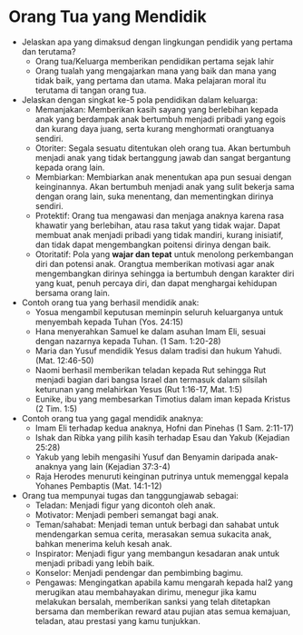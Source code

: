 # Orang Tua yang Mendidik

- Jelaskan apa yang dimaksud dengan lingkungan pendidik yang pertama dan terutama?
    - Orang tua/Keluarga memberikan pendidikan pertama sejak lahir
    - Orang tualah yang mengajarkan mana yang baik dan mana yang tidak baik, yang pertama dan utama. Maka pelajaran moral itu terutama di tangan orang tua.
- Jelaskan dengan singkat ke-5 pola pendidikan dalam keluarga:
    - Memanjakan: Memberikan kasih sayang yang berlebihan kepada anak yang berdampak anak bertumbuh menjadi pribadi yang egois dan kurang daya juang, serta kurang menghormati orangtuanya sendiri.
    - Otoriter: Segala sesuatu ditentukan oleh orang tua. Akan bertumbuh menjadi anak yang tidak bertanggung jawab dan sangat bergantung kepada orang lain.
    - Membiarkan: Membiarkan anak menentukan apa pun sesuai dengan keinginannya. Akan bertumbuh menjadi anak yang sulit bekerja sama dengan orang lain, suka menentang, dan mementingkan dirinya sendiri.
    - Protektif: Orang tua mengawasi dan menjaga anaknya karena rasa khawatir yang berlebihan, atau rasa takut yang tidak wajar. Dapat membuat anak menjadi pribadi yang tidak mandiri, kurang inisiatif, dan tidak dapat mengembangkan poitensi dirinya dengan baik.
    - Otoritatif: Pola yang **wajar dan tepat** untuk menolong perkembangan diri dan potensi anak. Orangtua memberikan motivasi agar anak mengembangkan dirinya sehingga ia bertumbuh dengan karakter diri yang kuat, penuh percaya diri, dan dapat menghargai kehidupan bersama orang lain.
- Contoh orang tua yang berhasil mendidik anak:
    - Yosua mengambil keputusan meminpin seluruh keluarganya untuk menyembah kepada Tuhan (Yos. 24:15)
    - Hana menyerahkan Samuel ke dalam asuhan Imam Eli, sesuai dengan nazarnya kepada Tuhan. (1 Sam. 1:20-28)
    - Maria dan Yusuf mendidik Yesus dalam tradisi dan hukum Yahudi. (Mat. 12:46-50)
    - Naomi berhasil memberikan teladan kepada Rut sehingga Rut menjadi bagian dari bangsa Israel dan termasuk dalam silsilah keturunan yang melahirkan Yesus (Rut 1:16-17, Mat. 1:5)
    - Eunike, ibu yang membesarkan Timotius dalam iman kepada Kristus (2 Tim. 1:5)
- Contoh orang tua yang gagal mendidik anaknya:
    - Imam Eli terhadap kedua anaknya, Hofni dan Pinehas (1 Sam. 2:11-17)
    - Ishak dan Ribka yang pilih kasih terhadap Esau dan Yakub (Kejadian 25:28)
    - Yakub yang lebih mengasihi Yusuf dan Benyamin daripada anak-anaknya yang lain (Kejadian 37:3-4)
    - Raja Herodes menuruti keinginan putrinya untuk memenggal kepala Yohanes Pembaptis (Mat. 14:1-12)
- Orang tua mempunyai tugas dan tanggungjawab sebagai:
    - Teladan: Menjadi figur yang dicontoh oleh anak.
    - Motivator: Menjadi pemberi semangat bagi anak.
    - Teman/sahabat: Menjadi teman untuk berbagi dan sahabat untuk mendengarkan semua cerita, merasakan semua sukacita anak, bahkan menerima keluh kesah anak.
    - Inspirator: Menjadi figur yang membangun kesadaran anak untuk menjadi pribadi yang lebih baik.
    - Konselor: Menjadi pendengar dan pembimbing bagimu.
    - Pengawas: Mengingatkan apabila kamu mengarah kepada hal2 yang merugikan atau membahayakan dirimu, menegur jika kamu melakukan bersalah, memberikan sanksi yang telah ditetapkan bersama dan memberikan reward atau pujian atas semua kemajuan, teladan, atau prestasi yang kamu tunjukkan.